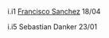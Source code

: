 i.i1 [Francisco Sanchez](https://github.com/Franciscosanchezl) 18/04



i.i5 Sebastian Danker 23/01
